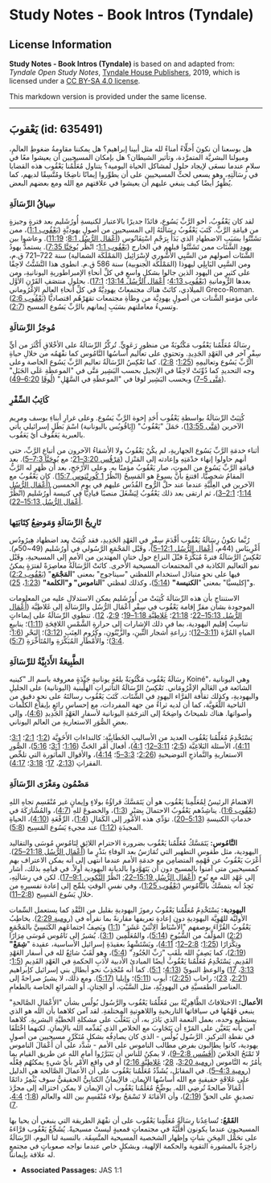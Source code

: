 # Study Notes - Book Intros (Tyndale)

## License Information

**Study Notes - Book Intros (Tyndale)** is based on and adapted from: _Tyndale Open Study Notes_, [Tyndale House Publishers](https://tyndaleopenresources.com/), 2019, which is licensed under a [CC BY-SA 4.0 license](https://creativecommons.org/licenses/by-sa/4.0/legalcode.en).

This markdown version is provided under the same license.



--------------------------------

## يَعْقوبَ (id: 635491)

هل بوسعنا أن نكونَ أَخلِّاءً أمناءً لله مثل أبينا إبراهيم؟ هل يمكننا مقاومةُ ضغوطِ العالَمِ، وميولنا البشريَّة المتمرَّدة، وتأثير الشيطان؟ هل بإمكان المسيحيين أن يعيشوا معًا في سلامٍ عندما نسعَى لإيجاد حلول لمشاكل الحياة اليومية؟ يتناول مُعَلِّمُنا يَعْقُوب هذه القضايا في رِسَالَتِهِ، وهو يسعى لحثِّ المسيحيين على أن يطوِّروا إيمانًا ناضِجًا ومُتَّسِقًا لديهم، كما يُظْهِرُ أيضًا كيف ينبغي عليهم أن يعيشوا في علاقتهم مع الله ومع بعضهم البعض.

### سِياقُ الرِّسَالَةِ

لقد كان يَعْقُوبُ، أخو الرَّبِّ يَسُوع، قائدًا جديرًا بالاعتبار لكنيسةِ أُورُشَليم بعد فترةٍ وجيزةٍ من قيامَةِ الرَّبِّ. كَتَبَ يَعْقُوبُ رِسَالَتَهُ إلى المسيحيين من أصولٍ يهوديَّةٍ ([يَعْقُوب 1:1](https://ref.ly/Jas1:1))، ممن تشَتَّتُوا بسَبَبِ الاضطهادِ الذي بَدَأَ بِرَجْمِ اسْتِفَانُوس ([أَعْمَال الرُّسُل 8:1](https://ref.ly/Acts8:1)؛ [11:19](https://ref.ly/Acts11:19)). وعاشوا بين يهودِ الشَّتَات ممن تَشَتَّتُوا قبلهم في الخارج ([يَعْقُوب 1:1](https://ref.ly/Jas1:1)؛ انْظُر [يُوحَنَّا 7:35](https://ref.ly/John7:35)). يستمدُّ يهودُ الشَّتَات أصولهم من السَّبِي الأَشُّوري لإِسْرَائِيل (المَمْلَكَة الشمالية) سنة 722–721 ق.م، ومن السَّبِي البَابِلِي ليهوذا (المَمْلَكَة الجنوبية) سنة 586 ق.م. انطوى هذا التَّشَتُّتُ لاحِقًا على كثيرٍ من اليهود الذين جالوا بشكلٍ واسعٍ في كلِّ أنحاءِ الإمبراطوريةِ اليونانيةِ، ومن بعدها الرُّومانيةِ ([يَعْقُوب 4:13](https://ref.ly/Jas4:13)؛ [أَعْمَال الرُّسُل 13:14](https://ref.ly/Acts13:14)؛ [17:1](https://ref.ly/Acts17:1)). بحلولِ منتصَفِ القَرْنِ الأَوَّل الميلادي، كانَتْ هناك مجتمعاتٌ يهودِيَّةٌ في كلِّ أنحاءِ العالمِ الإِغْرُوماني Greco\-Roman. عانى مؤمنو الشَّتات من أصولٍ يهودِيَّة من وطأةِ مجتمعات تقهَرْهُم اقتصاديًّا ([يَعْقُوب 2:6](https://ref.ly/Jas2:6)) وتسيءُ معاملتهم بسَبَبِ إيمانهم بالرَّبِّ يَسُوع المسيح ([2:7](https://ref.ly/Jas2:7)).

### مُوجَزُ الرِّسَالَةِ

رِسَالَةُ مُعَلِّمُنا يَعْقُوب مَكْتُوبَةٌ من منظورٍ رَعَوِيٍّ. تُركِّزُ الرِّسَالَةُ على الأخْلاقِ أَكْثَرَ من أيٍّ سِفْرٍ آخر في العَهْدِ الجَدِيدِ. وتحتوي على تعاليم أساسُها النَّامُوس كما نفْهَمُه من خلالِ حياةِ الرَّبِّ يَسُوع وتعاليمِهِ ([1:25](https://ref.ly/Jas1:25)؛ [2:8](https://ref.ly/Jas2:8)). كما تَعْكِسُ الرِّسَالَةُ تعاليم الرَّبِّ يَسُوع الخاصة وعلى وجه التحديدِ كما دُوِّنَتْ لاحِقًا في الإنجيل بحسب البَشِير مَتَّى في "الموعظَةِ عَلَى الجَبَلِ" ([مَتَّى 5–7](https://ref.ly/Matt5:1-Matt7:29)) وبحسب البَشِير لوقا في "الموعظَةِ في السَّهْلِ" ([لُوقَا](https://ref.ly/Matt5:1-Matt7:29) [6:20–49](https://ref.ly/Luke6:20-Luke6:49)).

### كَاتِبُ السِّفْرِ

كُتِبَتْ الرِّسَالَةُ بواسطةِ يَعْقُوب أَحَدِ إخوة الرَّبِّ يَسُوع. وعلى غرارِ أبناءِ يوسف ومريم الآخرين ([مَتَّى 13:55](https://ref.ly/Matt13:55))، حَمَلَ "يَعْقُوبُ" (إِيَاقُوبُس باليونانية) اسْمَ بَطَلٍ إسرائيلي يأتي بالعبرية يَعَقُوڤ أيْ يَعَقُوب.

أثناء خدمَةِ الرَّبِّ يَسُوع الجهاريةِ، لم يكُنْ يَعْقُوبُ ولا الأشقاءُ الآخرون من أتباعِ الرَّبِّ، حتى أنهم حاولوا إنهاء خدْمَتِهِ وإعادته إلى المَنْزِل ([مَرْقُس 3:20–21](https://ref.ly/Mark3:20-Mark3:21)؛ مع [يُوحَنَّا 7:3–5](https://ref.ly/John7:3-John7:5)). بعد قيامَةِ الرَّبِّ يَسُوع من الموتِ، صار يَعْقُوبُ مؤمنًا به. وعلى الأَرْجَحِ، بعد أن ظَهَرِ له الرَّبُّ المقامُ شخصيًّا، اقتنعَ بأنَّ يسوعَ هو المَسِيحُ (انْظُرْ [1 كُورِنْثوس 15:7](https://ref.ly/1Cor15:7)). كان يَعْقُوبُ مع الآخرين في العِلِّيَّةِ عندما عند حلَّ الرُّوح القُدُس عليهم في يومِ الخمسين ([أَعْمَال الرُّسُلِ 1:14](https://ref.ly/Acts1:14)؛ [2:1–3](https://ref.ly/Acts2:1-Acts2:3))، ثم ارتقى بعد ذلك يَعْقُوبُ لِيَشْغَلَ منصبًا قيادِيًّا في كنيسة أُورُشَليم (انْظُرْ [أَعْمَال الرُّسُل 15:13–22](https://ref.ly/Acts15:13-Acts15:22)).

### تَارِيخُ الرِّسَالَةِ وَمَوضِعُ كِتَابَتِها

رُبَّما تكونُ رِسَالَةُ يَعْقُوب أَقْدَمَ سِفْرٍ في العَهْدِ الجَدِيدِ، فقد كُتِبَتْ بعد اضطهاد هِيرُودُس أَغْرِيبَاس (44م، [أَعْمَال الرُّسُل 12:1–5](https://ref.ly/Acts12:1-Acts12:5))، وقَبْل المَجْمَعِ الرَّسُولي في أُورُشَليم (49\~50م). تَعْكِسُ الرَّسَالَةُ فترةً مُبَكِّرَةً قبْلَ النزاع حول ختانِ المهتدين من الأممِ إلى المسيحيةِ، وقَبْل نمو التعاليم الكاذبة في المجتمعات المسيحية الأخرى. كانَتْ الرَّسَالَةُ معاصِرَةً لفترَةٍ يمكنُ فيها على نحوٍ متبادَل استخدام اللفظتي "سيناجوج" بمعنى "**المَجْمَع**" ([يَعْقُوب 2:2](https://ref.ly/Jas2:2)) و"إكليسيَّا" بمعنى "**الكنيسة"** ([5:14](https://ref.ly/Jas5:14))، وكذلك لفظتي "**الناموس" و"الكلمة"** ([1:23](https://ref.ly/Jas1:23)، [25](https://ref.ly/Jas1:25)).

الاستنتاج بأن هذه الرِّسَالَةَ كُتِبَتْ من أُورُشَليم يمكن الاستدلال عليه من المعلومات الموجودة بشأن مقرِّ إقامة يَعْقُوب في سِفْرِ أَعْمَال الرُّسُل والرِّسَالَةِ إلى غَلاطِيَّة ([أَعْمَال الرُّسُل 15:13–22](https://ref.ly/Acts15:13-Acts15:22)؛ [21:18](https://ref.ly/Acts21:18)؛ [غَلاطِيَّة 1:18–19](https://ref.ly/Gal1:18-Gal1:19)؛ [2:9](https://ref.ly/Gal2:9)، [12](https://ref.ly/Gal2:12)). تنطوي الرِّسَالَةُ على إيماءاتٍ تناسِبُ إقليم اليهودية، بما في ذلك الإِشارات إلى حرارةِ الشَّمْسِ اللافِحَةِ ([1:11](https://ref.ly/Jas1:11))؛ ينابيعِ المياهِ المُرَّة ([3:11–12](https://ref.ly/Jas3:11-Jas3:12))؛ زراعةِ أشجار التِّينِ، والزَّيْتُونِ، وكُرُومِ العِنَبِ ([3:12](https://ref.ly/Jas3:12))؛ البَحْرِ ([1:6](https://ref.ly/Jas1:6)؛ [3:4](https://ref.ly/Jas3:4))؛ والأَمْطَارِ المُبَكِّرَةِ والمُتَأَخِّرَةِ ([5:7](https://ref.ly/Jas5:7)).

### الطَّبِيعَةُ الأَدَبِيَّةُ للرِّسَالَةِ

رِسَالَةُ يَعْقُوب مَكْتُوبَةٌ بلغَةٍ يونانيةٍ جَيِّدَةٍ معروفة باسم الـ "كينيه Koiné"، وهي اليونانية الشائعة في العَالَمِ الإغْرُومَاني. تَعْكِسُ الرِّسَالَةُ التأثيراتِ الهلِّينية (اليونانية) على الجليلِ واليهوديةِ، وكذلك ثقافة القرَّاء اليهودِ في الشَّتَات. كَتَبَ يَعْقُوب رسالتَهُ على نحوٍ دقيقٍ من الناحية اللُّغَوِيَّة، كما أن لديه ثراءٌ من جهة المفردات، مع إحساسٍ رائعٍ بإيقاع الكلمات وأصواتها. هناك تلميحاتٌ واضِحَةٌ إلى الترجَمَةِ اليونانية لأسفارِ العَهْدِ الجَدِيدِ ([4:6](https://ref.ly/Jas4:6))، وإلى بعضِ الصُّوَرِ الاستعاريةِ من العالم اليوناني.

يَسْتَخْدِمُ مُعَلِّمُنا يَعْقُوب العديد من الأساليبِ الخَطَابِيَّة: كالنداءاتِ الأَخَوِيَّة ([1:2](https://ref.ly/Jas1:2)؛ [2:1](https://ref.ly/Jas2:1)؛ [3:1](https://ref.ly/Jas3:1)؛ [4:11](https://ref.ly/Jas4:11))، الأسئلة البَلاغِيَّة ([2:5](https://ref.ly/Jas2:5)؛ [3:11–12](https://ref.ly/Jas3:11-Jas3:12)؛ [4:1](https://ref.ly/Jas4:1))، أفعال أَمْرِ الحَثِّ ([1:16](https://ref.ly/Jas1:16)؛ [3:1](https://ref.ly/Jas3:1)؛ [5:16](https://ref.ly/Jas5:16))، الصُّورِ الاستعاريةِ والنَّماذجِ التوضيحيةِ ([2:26](https://ref.ly/Jas2:26)؛ [3:3–5](https://ref.ly/Jas3:3-Jas3:5)؛ [4:14](https://ref.ly/Jas4:14))، والأقوال المأثورة التي تلخِّص الفقراتِ ([2:13](https://ref.ly/Jas2:13)، [17](https://ref.ly/Jas2:17)؛ [3:18](https://ref.ly/Jas3:18)؛ [4:17](https://ref.ly/Jas4:17)).

### مَضْمُون ومَغْزَى الرِّسَالَةِ

الاهتمامُ الرئيسُ لِمُعَلِّمِنا يَعْقُوب هو أن يَتَمَسَّكَ قراؤُهُ بولاءٍ وإيمانٍ غير مُنْقَسِمٍ تجاهِ اللهِ ([يَعْقُوب 1:6](https://ref.ly/Jas1:6)). يناشِدُهم يَعْقُوبُ الاحتمالَ بِصَبْرٍ ([1:3](https://ref.ly/Jas1:3))، والخضوعَ للهِ ([4:7](https://ref.ly/Jas4:7))، والمُشَارَكَةَ في خدماتِ الكنيسةِ ([5:13–20](https://ref.ly/Jas5:13-Jas5:20)). تؤدِّي هذه الأمُور إلى الكَمَالِ ([1:4](https://ref.ly/Jas1:4))، الرِّفْعَةِ ([4:10](https://ref.ly/Jas4:10))، الحياةِ المجيدَةِ ([1:12](https://ref.ly/Jas1:12)) عند مجيءِ يَسُوع المَسِيح ([5:8](https://ref.ly/Jas5:8)).

**النَّامُوس:** يَتَمَسَّكُ مُعَلِّمُنا يَعْقُوب بضرورة الاحترام اللائِقِ لِنَامُوس مُوسَى والتقاليد اليهودية، مثل طُقوسِ التطهير التي تُمَارَسُ بعد الوفاءِ بنَذْرٍ ما ([أَعْمَال الرُّسُل 21:18–25](https://ref.ly/Acts21:18-Acts21:25)). أَعْرَبَ يَعْقُوبُ عن فَهْمِهِ المتضامِن مع خدمَةِ الأمم عندما انتهى إلى أنه يمكن الاعتراف بهم كمسيحيين متى آمنوا بالمسيح دون أن يَتَهَوَّدوا بالديانة اليهودية أولاً. في قيامِهِ بذلك، أشار إلى عَهْدِ الله مع نُوحٍ ([أَعْمَال الرُّسُلِ 15:19–22](https://ref.ly/Acts15:19-Acts15:22); انْظُرْ [التَّكوين 9:1–17](https://ref.ly/Gen9:1-Gen9:17)). لكن في رِسَالَتِهِ، نَجِدُ أنه يتمسَّكُ بالنَّامُوسِ ([يَعْقُوب 1:25](https://ref.ly/Jas1:25))، وفي نفسِ الوقتِ يلمِّح إلى إعادة تفسيرِهِ من خلالِ يَسُوع المَسِيح ([2:8–11](https://ref.ly/Jas2:8-Jas2:11)).

**اليهودية:** يَسْتَخْدِمُ مُعَلِّمُنا يَعْقُوبُ رموزَ اليهوديةِ بقليل من النَّقْدِ كما يستعمل السِّمات الأوليَّة للهُوِيَّة اليهوديةِ دون إعادةِ تعريفها مقارنةً بما نقرأه في ([رومية 2:29](https://ref.ly/Rom2:29)). يخاطِبُ يَعْقُوبُ القُرَّاءَ بوصفهم "الأَسْبَاطَ الِاثْنَيْ عَشَرَ" ([1:1](https://ref.ly/Jas1:1)) ويَصِفُ اجتماعَهم الكَنَسِيَّ بالمَجْمَعِ ([2:2](https://ref.ly/Jas2:2)) المؤلَّفُ من الشُّيُوخِ ([5:14](https://ref.ly/Jas5:14))، والمُعَلِّمِين ([3:1](https://ref.ly/Jas3:1)). يُشيرُ إلى نَامُوس مُوسَى مِرَارًا وتِكْرَارًا ([1:25](https://ref.ly/Jas1:25)؛ [2:8–12](https://ref.ly/Jas2:8-Jas2:12)؛ [4:11](https://ref.ly/Jas4:11))، ويَسْتَشْهِدُ بعقيدَةِ إسرائيل الأساسية، عقيدة "**شِمَعْ"** ([2:19](https://ref.ly/Jas2:19))، كما يَصِفُ الله بلَقَبِ "رَبِّ الجُنُودِ" ([5:4](https://ref.ly/Jas5:4))، وهو لَقَبٌ شائِعٌ لله في أسفار العَهْدِ القَدِيمِ. يَسْتَخْدِمُ مُعَلِّمُنا يَعْقُوبُ أيضًا المبادئ الأدبية لأَدَبِ الحكمةِ في العَهْدِ القَدِيمِ ([1:5](https://ref.ly/Jas1:5)؛ [3:13](https://ref.ly/Jas3:13)، [17](https://ref.ly/Jas3:17)) والوعظِ النبويِّ ([4:13](https://ref.ly/Jas4:13)؛ [5:1](https://ref.ly/Jas5:1)). كما أنه مُنْجَذِبٌ نحو أبطالِ بني إسرائيل كإبراهيم ([2:21](https://ref.ly/Jas2:21)، [23](https://ref.ly/Jas2:23))؛ راحاب ([2:25](https://ref.ly/Jas2:25))؛ أيوب ([5:11](https://ref.ly/Jas5:11))؛ وإيليا ([5:17](https://ref.ly/Jas5:17)). ومع ذلك، لا يشيرُ صراحةً إلى العناصر الطقسيَّةِ في اليهودِيَّةِ، مثل السَّبْتِ، أو الخِتانِ، أو الشرائعِ الخاصة بالطعامِ.

**الأعمال:** الاختلافاتُ الظَّاهِرِيَّةُ بين مُعَلِّمُنا يَعْقُوب والرَّسُول بُولُس بشأن "الأَعْمَالِ الصَّالحةِ" ينبغي فَهْمُها في سياقاتها التاريخيةِ واللاهوتيةِ المختلفةِ. لقد آمن كلاهما بأن الله هو الذي يستطيع وحده، بعمل النعمة الذي بَادَرَ به، أن يَتَغَلَّبَ على مشكلةِ الخطيَّةِ البشريةِ. كلاهما آمن بأنه يَتَعَيَّن على المَرْءِ أن يَتَجَاوبَ مع الخلاص الذي يُقدِّمه الله بالإيمانِ. لكنهما اخْتَلَفَا في نقطةِ التركيزِ. الرَّسُول بُولُس \- الذي كان يصادِفُه بشكلٍ مُتَكَرِّرٍ مسيحيين من أصولٍ يهودية، كانوا يطالبون بفرض مطالب الناموس على الأمم \- شدَّد على أن أَعْمَالَ الناموس لا تَمْنَحُ الخلاصَ ([أَفَسُس 2:8–9](https://ref.ly/Eph2:8-Eph2:9))، لا يمكِنُ للناس أن يَتَبَرَّرُوا أمام الله عن طريق القيام بما يأمُرُ به النَّاموس ([رومية 3:20](https://ref.ly/Rom3:20)، [28](https://ref.ly/Rom3:28)؛ [غَلاطِيَّة 2:16](https://ref.ly/Gal2:16)) أو في واقع الأَمْرِ بأيِّ شيءٍ يمكنُهُم فِعْلُه ([رومية 4:3–5](https://ref.ly/Rom4:3-Rom4:5)). في المقابَل، يُشَدِّدُ مُعَلِّمُنا يَعْقُوب على أن الأعمالَ الصَّالحة هي الدليل على عَلاقَةٍ حقيقيةٍ مع الله أساسُها الإيمان. فالإيمانُ الكتابِيُّ الحقيقيُّ سوف يُثْمِرُ دائمًا أَعْمَالاً صالحةً تُرضِي الله. يوضِّحُ مُعَلِّمُنا يَعْقُوب أن الإيمان لا يمكن اختزاله إلى مجرَّدَ تصديقٍ على الحقِّ ([2:19](https://ref.ly/Jas2:19))، وأن الأَمَانَةَ لا تَسْمَحُ بولاء مُنْقَسِمٍ بين الله والعالم ([1:8](https://ref.ly/Jas1:8)؛ [4:4](https://ref.ly/Jas4:4)، [7](https://ref.ly/Jas4:7)).

**القَمْعُ:** تُساعِدُنا رِسَالَةُ مُعَلِّمِنا يَعْقُوب على أن نفْهَمَ الطريقة التي ينبغي أن يحيا بها المسيحيون عندما يكونون أقلِّيَّةً في مجتمعاتٍ قمعيةٍ ليستْ مسيحيةً. يُشَجِّعُ يَعْقُوب قرَّاءَهُ على تحَمُّل المِحَنِ بثباتٍ وإظهار الشخصية المسيحية المتَّسِقَة. بالنسبة لنا اليوم، الرِّسَالَةُ زاخِرَةٌ بالمشورة التقوية والحكمة الإلهية، وبشكلٍ خاص عندما نواجه صعوباتٍ في مجتمعٍ له علاقة بإيماننا.

* **Associated Passages:** JAS 1:1

